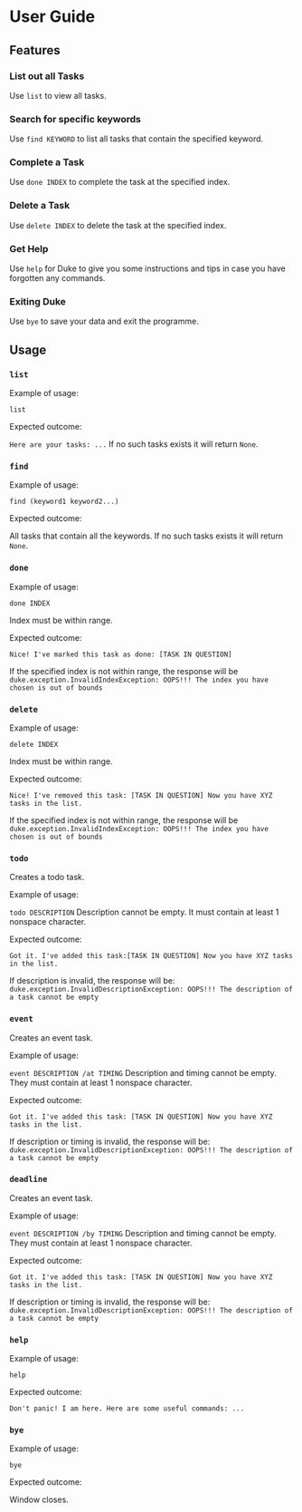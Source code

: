 # User Guide

## Features 

### List out all Tasks
Use `list` to view all tasks.

### Search for specific keywords
Use `find KEYWORD` to list all tasks that contain the specified keyword.

### Complete a Task
Use `done INDEX` to complete the task at the specified index.

### Delete a Task
Use `delete INDEX` to delete the task at the specified index.

### Get Help
Use `help` for Duke to give you some instructions and tips in case you have forgotten any commands.

### Exiting Duke
Use `bye` to save your data and exit the programme.

## Usage

### `list`

Example of usage: 

`list`

Expected outcome:

`Here are your tasks: ...` If no such tasks exists it will return `None`.

### `find`

Example of usage: 

`find (keyword1 keyword2...)`

Expected outcome:

All tasks that contain all the keywords. If no such tasks exists it will return `None`.

### `done`

Example of usage: 

`done INDEX` 

Index must be within range.

Expected outcome:

`Nice! I've marked this task as done: [TASK IN QUESTION]` 

If the specified index is not within range, the response will be `duke.exception.InvalidIndexException: OOPS!!! The index you have 
chosen is out of bounds`

### `delete`

Example of usage: 

`delete INDEX` 

Index must be within range.

Expected outcome:

`Nice! I've removed this task: [TASK IN QUESTION] Now you have XYZ tasks in the list.` 

If the specified index is not within range, the response will be `duke.exception.InvalidIndexException: OOPS!!! The index you have 
chosen is out of bounds`

### `todo`

Creates a todo task.

Example of usage: 

`todo DESCRIPTION` Description cannot be empty. It must contain at least 1 nonspace character.

Expected outcome:

`Got it. I've added this task:[TASK IN QUESTION] Now you have XYZ tasks in the list.`

If description is invalid, the response will be: `duke.exception.InvalidDescriptionException: OOPS!!! The description of a task cannot be empty`

### `event`

Creates an event task.

Example of usage: 

`event DESCRIPTION /at TIMING` Description and timing cannot be empty. They must contain at least 1 nonspace character.

Expected outcome:

`Got it. I've added this task: [TASK IN QUESTION] Now you have XYZ tasks in the list.`

If description or timing is invalid, the response will be: `duke.exception.InvalidDescriptionException: OOPS!!! The description of a task cannot be empty`

### `deadline`

Creates an event task.

Example of usage: 

`event DESCRIPTION /by TIMING` Description and timing cannot be empty. They must contain at least 1 nonspace character.

Expected outcome:

`Got it. I've added this task: [TASK IN QUESTION] Now you have XYZ tasks in the list.`

If description or timing is invalid, the response will be: `duke.exception.InvalidDescriptionException: OOPS!!! The description of a task cannot be empty`

### `help`

Example of usage: 

`help`

Expected outcome:

`Don't panic! I am here. Here are some useful commands: ...`

### `bye`

Example of usage: 

`bye`

Expected outcome:

Window closes.